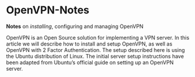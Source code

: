 # OpenVPN-Notes
**Notes** on _installing_, configuring and managing OpenVPN

OpenVPN is an Open Source solution for implementing a VPN server. In this article we will describe how to install and setup OpenVPN, as well as OpenVPN with 2 Factor Authentication. The setup described here is using the Ubuntu distribution of Linux. The initial server setup instructions have been adapted from Ubuntu’s official guide on setting up an OpenVPN server. 

